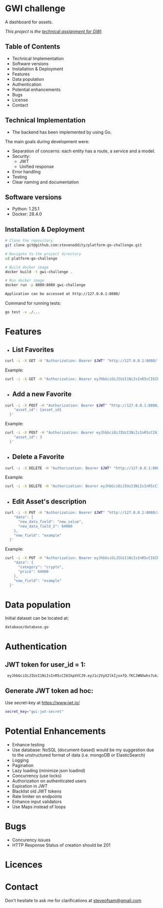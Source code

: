 # GWI challenge

A dashboard for assets. 


<i>This project is the [technical assignment for GWI](https://github.com/GlobalWebIndex/platform-go-challenge).</i>


## Table of Contents

- Technical Implementation
- Software versions
- Installation & Deployment
- Features
- Data population
- Authentication
- Potential enhancements
- Bugs
- License
- Contact

## Technical Implementation
- The backend has been implemented by using Go.

The main goals during development were:
- Separation of concerns: each entity has a route, a service and a model.
- Security:
    - JWT
    - Unified response
- Error handling
- Testing
- Clear naming and documentation

## Software versions
- Python: 1.25.1
- Docker: 28.4.0

## Installation & Deployment

```bash
# Clone the repository
git clone git@github.com:stevenoddity/platform-go-challenge.git

# Navigate to the project directory
cd platform-go-challenge

# Build docker image
docker build -t gwi-challenge .

# Run docker image 
docker run -p 8080:8080 gwi-challenge

```

```bash
Application can be accessed at http://127.0.0.1:8080/
```
Command for running tests:
```bash
go test -v ./...
```

# Features
- ## List Favorites
```bash
curl -i -X GET -H "Authorization: Bearer $JWT" "http://127.0.0.1:8080/favorites
```
Example:
```bash
curl -i -X GET -H "Authorization: Bearer eyJhbGciOiJIUzI1NiIsInR5cCI6IkpXVCJ9.eyJ1c2VyX2lkIjoxfQ.fKCJWNXwhs7ukzI7vpAN2v1z5PBFmiqLlAEhoxbuDB4" "http://127.0.0.1:8080/favorites"
```
- ## Add a new Favorite
```bash
curl -i -X POST -H "Authorization: Bearer $JWT" "http://127.0.0.1:8080/favorites" -d '{
    "asset_id": {asset_id}
  }'
```
Example:
```bash
curl -i -X POST -H "Authorization: Bearer eyJhbGciOiJIUzI1NiIsInR5cCI6IkpXVCJ9.eyJ1c2VyX2lkIjoxfQ.fKCJWNXwhs7ukzI7vpAN2v1z5PBFmiqLlAEhoxbuDB4" "http://127.0.0.1:8080/favorites" -d '{
    "asset_id": 3
  }'
```
- ## Delete a Favorite
```bash
curl -i -X DELETE -H "Authorization: Bearer $JWT" "http://127.0.0.1:8080/favorites/{favorite_id}"
```
Example:
```bash
curl -i -X DELETE -H "Authorization: Bearer eyJhbGciOiJIUzI1NiIsInR5cCI6IkpXVCJ9.eyJ1c2VyX2lkIjoxfQ.fKCJWNXwhs7ukzI7vpAN2v1z5PBFmiqLlAEhoxbuDB4" "http://127.0.0.1:8080/favorites/1"
```
- ## Edit Asset's description
```bash
curl -i -X PUT -H "Authorization: Bearer $JWT" "http://127.0.0.1:8080/assets/{asset_id}" -d '{
    "data": {
      "new_data_field": "new_value",
      "new_data_field_2": 64000
    },
    "new_field": "example"
  }'
```
Example:
```bash
curl -i -X PUT -H "Authorization: Bearer eyJhbGciOiJIUzI1NiIsInR5cCI6IkpXVCJ9.eyJ1c2VyX2lkIjoxfQ.fKCJWNXwhs7ukzI7vpAN2v1z5PBFmiqLlAEhoxbuDB4" "http://127.0.0.1:8080/assets/1" -d '{
    "data": {
      "category": "crypto",
      "price": 64000
    },
    "new_field": "example"
  }'
```

# Data population

Initial dataset can be located at:
```bash
database/database.go
```

# Authentication
## JWT token for user_id = 1:
```bash
 eyJhbGciOiJIUzI1NiIsInR5cCI6IkpXVCJ9.eyJ1c2VyX2lkIjoxfQ.fKCJWNXwhs7ukzI7vpAN2v1z5PBFmiqLlAEhoxbuDB4
```
## Generate JWT token ad hoc:
Use secret-key at https://www.jwt.io/
```bash
secret_key="gwi-jwt-secret"
```

# Potential Enhancements
- Enhance testing
- Use database: NoSQL (document-based) would be my suggestion due to the unstructured format of data (i.e. mongoDB or ElasticSearch)
- Logging 
- Pagination
- Lazy loading (minimize json loadind)
- Concurrency (use locks)
- Authorization on authenticated users
- Expiration in JWT
- Blacklist old JWT tokens
- Rate limiter on endpoints
- Enhance input validators
- Use Maps instead of loops

# Bugs

- Concurency issues 
- HTTP Response Status of creation should be 201

# Licences

# Contact

Don't hesitate to ask me for clarifications at steveofsam@gmail.com

